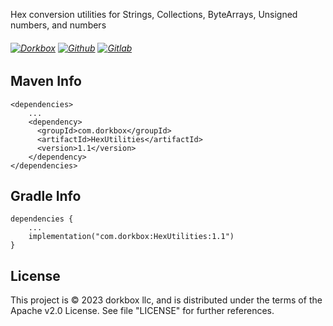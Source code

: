 Hex conversion utilities for Strings, Collections, ByteArrays, Unsigned numbers, and numbers

###### [![Dorkbox](https://badge.dorkbox.com/dorkbox.svg "Dorkbox")](https://git.dorkbox.com/dorkbox/ByteUtilities) [![Github](https://badge.dorkbox.com/github.svg "Github")](https://github.com/dorkbox/ByteUtilities) [![Gitlab](https://badge.dorkbox.com/gitlab.svg "Gitlab")](https://gitlab.com/dorkbox/ByteUtilities)


Maven Info
---------
```
<dependencies>
    ...
    <dependency>
      <groupId>com.dorkbox</groupId>
      <artifactId>HexUtilities</artifactId>
      <version>1.1</version>
    </dependency>
</dependencies>
```

Gradle Info
---------
```
dependencies {
    ...
    implementation("com.dorkbox:HexUtilities:1.1")
}
```


License
---------
This project is © 2023 dorkbox llc, and is distributed under the terms of the Apache v2.0 License. See file "LICENSE" for further 
references.
